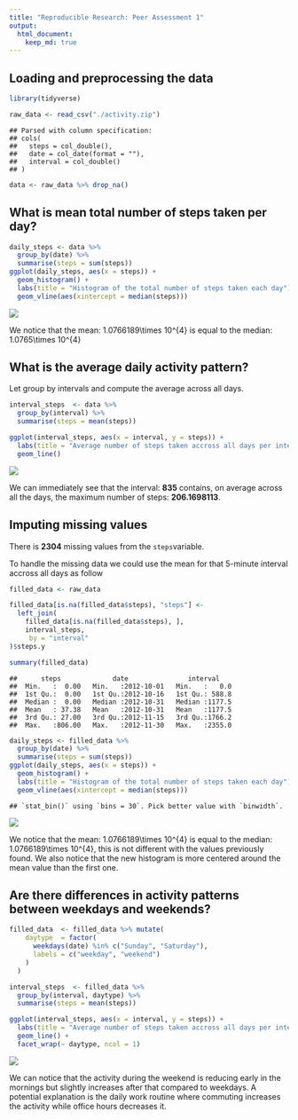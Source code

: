 ```yaml
---
title: "Reproducible Research: Peer Assessment 1"
output: 
  html_document:
    keep_md: true
---
```



## Loading and preprocessing the data

```r
library(tidyverse)
```


```r
raw_data <- read_csv("./activity.zip")
```

```
## Parsed with column specification:
## cols(
##   steps = col_double(),
##   date = col_date(format = ""),
##   interval = col_double()
## )
```

```r
data <- raw_data %>% drop_na()
```

## What is mean total number of steps taken per day?

```r
daily_steps <- data %>%
  group_by(date) %>%
  summarise(steps = sum(steps))
ggplot(daily_steps, aes(x = steps)) +
  geom_histogram() +
  labs(title = "Histogram of the total number of steps taken each day") +
  geom_vline(aes(xintercept = median(steps)))
```

![](PA1_template_files/figure-html/unnamed-chunk-3-1.png)<!-- -->

We notice that the mean: 1.0766189\times 10^{4} is equal to the median: 1.0765\times 10^{4}

## What is the average daily activity pattern?
Let group by intervals and compute the average across all days.


```r
interval_steps  <- data %>%
  group_by(interval) %>%
  summarise(steps = mean(steps))

ggplot(interval_steps, aes(x = interval, y = steps)) +
  labs(title = "Average number of steps taken accross all days per interval") +
  geom_line()
```

![](PA1_template_files/figure-html/unnamed-chunk-4-1.png)<!-- -->

We can immediately see that the interval: **835** contains, on average across all the days, the maximum number of steps: **206.1698113**. 

## Imputing missing values

There is **2304** missing values from the `steps`variable.

To handle the missing data we could use the mean for that 5-minute interval accross all days as follow


```r
filled_data <- raw_data

filled_data[is.na(filled_data$steps), "steps"] <-
  left_join(
    filled_data[is.na(filled_data$steps), ],
    interval_steps,
     by = "interval"
)$steps.y

summary(filled_data)
```

```
##      steps             date               interval     
##  Min.   :  0.00   Min.   :2012-10-01   Min.   :   0.0  
##  1st Qu.:  0.00   1st Qu.:2012-10-16   1st Qu.: 588.8  
##  Median :  0.00   Median :2012-10-31   Median :1177.5  
##  Mean   : 37.38   Mean   :2012-10-31   Mean   :1177.5  
##  3rd Qu.: 27.00   3rd Qu.:2012-11-15   3rd Qu.:1766.2  
##  Max.   :806.00   Max.   :2012-11-30   Max.   :2355.0
```


```r
daily_steps <- filled_data %>%
  group_by(date) %>%
  summarise(steps = sum(steps))
ggplot(daily_steps, aes(x = steps)) +
  geom_histogram() +
  labs(title = "Histogram of the total number of steps taken each day") +
  geom_vline(aes(xintercept = median(steps)))
```

```
## `stat_bin()` using `bins = 30`. Pick better value with `binwidth`.
```

![](PA1_template_files/figure-html/unnamed-chunk-6-1.png)<!-- -->

We notice that the mean: 1.0766189\times 10^{4} is equal to the median: 1.0766189\times 10^{4}, this is not different with the values previously found. We also notice that the new histogram is more centered around the mean value than the first one.

## Are there differences in activity patterns between weekdays and weekends?


```r
filled_data  <- filled_data %>% mutate(
    daytype  = factor(
      weekdays(date) %in% c("Sunday", "Saturday"),
      labels = c("weekday", "weekend")
    )
  )

interval_steps  <- filled_data %>%
  group_by(interval, daytype) %>%
  summarise(steps = mean(steps))

ggplot(interval_steps, aes(x = interval, y = steps)) +
  labs(title = "Average number of steps taken accross all days per interval") +
  geom_line() +
  facet_wrap(~ daytype, ncol = 1)
```

![](PA1_template_files/figure-html/unnamed-chunk-7-1.png)<!-- -->


We can notice that the activity during the weekend is reducing early in the mornings but slightly increases after that compared to weekdays. A potential explanation is the daily work routine where commuting increases the activity while office hours decreases it.

